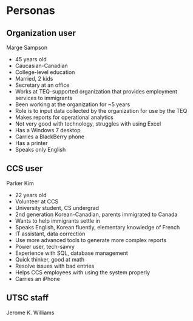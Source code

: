 # Personas

## Organization user
Marge Sampson
- 45 years old
- Caucasian-Canadian
- College-level education
- Married, 2 kids
- Secretary at an office
- Works at TEQ-supported organization that provides employment services to immigrants
- Been working at the organization for ~5 years
- Role is to input data collected by the organization for use by the TEQ
- Makes reports for operational analytics
- Not very good with technology, struggles with using Excel
- Has a Windows 7 desktop
- Carries a BlackBerry phone
- Has a printer
- Speaks only English

## CCS user
Parker Kim
- 22 years old
- Volunteer at CCS
- University student, CS undergrad
- 2nd generation Korean-Canadian, parents immigrated to Canada
- Wants to help immigrants settle in
- Speaks English, Korean fluently, elementary knowledge of French
- IT assistant, data correction
- Use more advanced tools to generate more complex reports
- Power user, tech-savvy
- Experience with SQL, database management
- Quick thinker, good at math
- Resolve issues with bad entries
- Helps CCS employees with using the system properly
- Carries an iPhone

## UTSC staff
Jerome K. Williams


